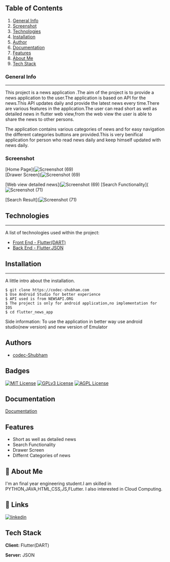 ## Table of Contents
1. [General Info](#general-info)
2. [Screenshot](#screenshot)
3. [Technologies](#technologies)
4. [Installation](#installation)
5. [Author](#author)
6. [Documentation](#documentation)
7. [Features](#features)
8. [About Me](#about-me)
9. [Tech Stack](#tech-stack) 
### General Info
***
This project is a news application .The aim of the project is to provide a news application to the user.The application is based on API for the news.This API updates daily and provide the latest news every time.There are various features in the application.The user can read short as well as detailed news in flutter web view,from the web view the user is able to share the news to other persons.

The application contains various categories of news and for easy navigation the different categories buttons are provided.This is very benifical application for person who read news daily and keep himself updated with news daily.  
### Screenshot
[Home Page](![Screenshot (69)](https://user-images.githubusercontent.com/90133900/209572091-df6b6eb7-6cd1-4258-b8d2-1a7895c0e2ee.jpeg)
<br>
[Drawer Screen](![Screenshot (69)](https://user-images.githubusercontent.com/90133900/209572178-7602f587-a2ab-4d57-9868-3020c6d516e9.jpeg)

[Web view detailed news](![Screenshot (69)](https://user-images.githubusercontent.com/90133900/209572338-9a4d94c0-0a92-420d-8b56-dcb496873731.jpeg)
[Search Functionality](![Screenshot  (71)](https://user-images.githubusercontent.com/90133900/209572496-3c0d9b6e-75c0-4eb1-b30d-9f278f981e3f.jpeg) 

[Search Result](![Screenshot  (71)](https://user-images.githubusercontent.com/90133900/209572410-2cc68e7c-f424-4cf7-8007-ea1e9e4e0cea.jpeg)


## Technologies
***
A list of technologies used within the project:
* [Front End - Flutter(DART)](https://www.javatpoint.com/flutter)
* [Back End  - Flutter,JSON](https://www.javatpoint.com/flutter)

## Installation
***
A little intro about the installation. 
```
$ git clone https://codec-shubham.com
$ Use Android Studio for better experience
$ API used is from NEWSAPI.ORG
$ The project is only for android application,no implementation for IOS
$ cd flutter_news_app
```
Side information: To use the application in better way use android studio(new version) and new version of Emulator

## Authors

- [codec-Shubham](https://github.com/codec-Shubham)


## Badges

[![MIT License](https://img.shields.io/badge/License-MIT-green.svg)](https://choosealicense.com/licenses/mit/)
[![GPLv3 License](https://img.shields.io/badge/License-GPL%20v3-yellow.svg)](https://opensource.org/licenses/)
[![AGPL License](https://img.shields.io/badge/license-AGPL-blue.svg)](http://www.gnu.org/licenses/agpl-3.0)


## Documentation

[Documentation](https://docs.flutter.dev/)


## Features

- Short as well as detailed news
- Search Functionality
- Drawer Screen
- Differnt Categories of news


## 🚀 About Me
I'm an final year engineering student.I am skilled in PYTHON,JAVA,HTML,CSS,JS,FLutter. I also interested in Cloud Computing. 


## 🔗 Links
[![linkedin](https://img.shields.io/badge/linkedin-0A66C2?style=for-the-badge&logo=linkedin&logoColor=white)](https://www.linkedin.com/in/shubham-kumar-076282223/)


## Tech Stack

**Client:** Flutter(DART)

**Server:** JSON




